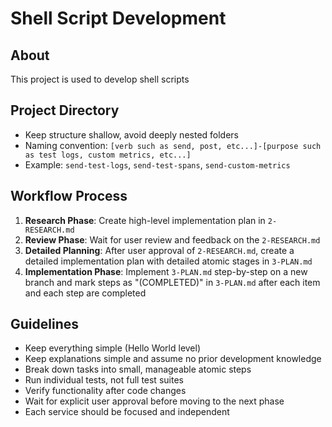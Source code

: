# Shell Script Development

## About
This project is used to develop shell scripts

## Project Directory
- Keep structure shallow, avoid deeply nested folders
- Naming convention: `[verb such as send, post, etc...]-[purpose such as test logs, custom metrics, etc...]`
- Example: `send-test-logs`, `send-test-spans`, `send-custom-metrics`

## Workflow Process
1. **Research Phase**: Create high-level implementation plan in `2-RESEARCH.md`
2. **Review Phase**: Wait for user review and feedback on the `2-RESEARCH.md`
3. **Detailed Planning**: After user approval of `2-RESEARCH.md`, create a detailed implementation plan with detailed atomic stages in `3-PLAN.md`
4. **Implementation Phase**: Implement `3-PLAN.md` step-by-step on a new branch and mark steps as "(COMPLETED)" in `3-PLAN.md` after each item and each step are completed

## Guidelines
- Keep everything simple (Hello World level)
- Keep explanations simple and assume no prior development knowledge
- Break down tasks into small, manageable atomic steps
- Run individual tests, not full test suites
- Verify functionality after code changes
- Wait for explicit user approval before moving to the next phase
- Each service should be focused and independent